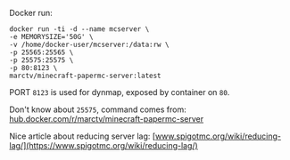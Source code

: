 Docker run:

```shell
docker run -ti -d --name mcserver \
-e MEMORYSIZE='50G' \
-v /home/docker-user/mcserver:/data:rw \
-p 25565:25565 \
-p 25575:25575 \
-p 80:8123 \
marctv/minecraft-papermc-server:latest
```

PORT `8123` is used for dynmap, exposed by container on `80`.

Don't know about `25575`, command comes from: [hub.docker.com/r/marctv/minecraft-papermc-server](https://hub.docker.com/r/marctv/minecraft-papermc-server)


Nice article about reducing server lag: [www.spigotmc.org/wiki/reducing-lag/](https://www.spigotmc.org/wiki/reducing-lag/)